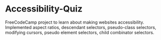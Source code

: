 # Accessibility-Quiz
FreeCodeCamp project to learn about making websites accessibility.
Implemented aspect ratios, descendant selectors, pseudo-class selectors,
modifying cursors, pseudo element selectors, child combinator selectors.